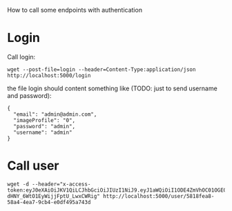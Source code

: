How to call some endpoints with authentication

# Login
Call login:
```
wget --post-file=login --header=Content-Type:application/json http://localhost:5000/login
```

the file login should content something like (TODO: just to send username and password):

```
{
  "email": "admin@admin.com",
  "imageProfile": "0",
  "password": "admin",
  "username": "admin"
}
```

# Call user
```
wget -d --header="x-access-token:eyJ0eXAiOiJKV1QiLCJhbGciOiJIUzI1NiJ9.eyJ1aWQiOiI1ODE4ZmVhOC01OGE0LTRlYTctOWNiNC1lMGRmNDk1YTc0M2QiLCJleHAiOjE2MjQ4NTA4NjN9.U3XSP7VmMQMzs-dHNY_6WtO1EyWijjFptU_LwxCWRig" http://localhost:5000/user/5818fea8-58a4-4ea7-9cb4-e0df495a743d
```